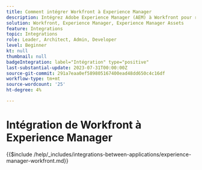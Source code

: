 ```yaml
---
title: Comment intégrer Workfront à Experience Manager
description: Intégrez Adobe Experience Manager (AEM) à Workfront pour rationaliser vos opérations marketing.
solution: Workfront, Experience Manager, Experience Manager Assets
feature: Integrations
topic: Integrations
role: Leader, Architect, Admin, Developer
level: Beginner
kt: null
thumbnail: null
badgeIntegration: label="Intégration" type="positive"
last-substantial-update: 2023-07-31T00:00:00Z
source-git-commit: 291a7eaa0ef589805167400ead48dd650c4c16df
workflow-type: tm+mt
source-wordcount: '25'
ht-degree: 4%

---
```



# Intégration de Workfront à Experience Manager

{{$include /help/_includes/integrations-between-applications/experience-manager-workfront.md}}

